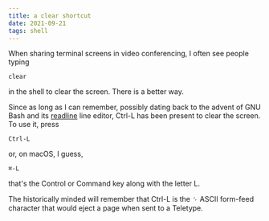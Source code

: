 ```yaml
---
title: a clear shortcut
date: 2021-09-21
tags: shell
---
```



When sharing terminal screens in video conferencing, I often see
people typing

    clear

in the shell to clear the screen. There is a better way.

Since as long as I can remember, possibly dating back to the
advent of GNU Bash and its [readline][readline] line editor, Ctrl-L
has been present to clear the screen. To use it, press

    Ctrl-L

or, on macOS, I guess,

    ⌘-L

that's the Control or Command key along with the letter L.

The historically minded will remember that Ctrl-L is the ␌
ASCII form-feed character that would eject a page when sent
to a Teletype.

[readline]: https://en.wikipedia.org/wiki/GNU_Readline
